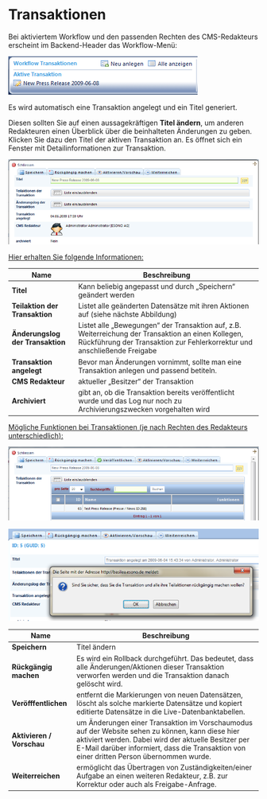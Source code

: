 # Transaktionen

Bei aktiviertem Workflow und den passenden Rechten des CMS-Redakteurs erscheint im Backend-Header das Workflow-Menü:

![](bild66.png)

Es wird automatisch eine Transaktion angelegt und ein Titel generiert.

Diesen sollten Sie auf einen aussagekräftigen **Titel ändern**, um anderen Redakteuren einen Überblick über die beinhalteten Änderungen zu geben. Klicken Sie dazu den Titel der aktiven Transaktion an. Es öffnet sich ein Fenster mit Detailinformationen zur Transaktion. 

![](bild67.png)

<u>Hier erhalten Sie folgende Informationen:</u>

| Name | Beschreibung |
| -- | -- |
| **Titel** | Kann beliebig angepasst und durch „Speichern“ geändert werden |
| **Teilaktion der Transaktion** | Listet alle geänderten Datensätze mit ihren Aktionen auf (siehe nächste Abbildung) |
| **Änderungslog der Transaktion** | Listet alle „Bewegungen“ der Transaktion auf, z.B. Weiterreichung der Transaktion an einen Kollegen, Rückführung der Transaktion zur Fehlerkorrektur und anschließende Freigabe |
| **Transaktion angelegt** | Bevor man Änderungen vornimmt, sollte man eine Transaktion anlegen und passend betiteln. |
| **CMS Redakteur** | aktueller „Besitzer“ der Transaktion |
| **Archiviert** | gibt an, ob die Transaktion bereits veröffentlicht wurde und das Log nur noch zu Archivierungszwecken vorgehalten wird |

<u>Mögliche Funktionen bei Transaktionen (je nach Rechten des Redakteurs unterschiedlich):</u>

![](bild68.png)

![](bild69.png)

| Name | Beschreibung |
| -- | -- |
| **Speichern** | Titel ändern |
| **Rückgängig machen** | Es wird ein Rollback durchgeführt. Das bedeutet, dass alle Änderungen/Aktionen dieser Transaktion verworfen werden und die Transaktion danach gelöscht wird. |
| **Veröfffentlichen** | entfernt die Markierungen von neuen Datensätzen, löscht als solche markierte Datensätze und kopiert editierte Datensätze in die Live-Datenbanktabellen. |
| **Aktivieren / Vorschau** | um Änderungen einer Transaktion im Vorschaumodus auf der Website sehen zu können, kann diese hier aktiviert werden. Dabei wird der aktuelle Besitzer per E-Mail darüber informiert, dass die Transaktion von einer dritten Person übernommen wurde. |
| **Weiterreichen** | ermöglicht das Übertragen von Zuständigkeiten/einer Aufgabe an einen weiteren Redakteur, z.B. zur Korrektur oder auch als Freigabe-Anfrage. |
